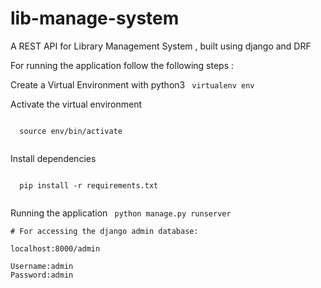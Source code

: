 # lib-manage-system
A REST API for Library Management System  , built using django and DRF

For running the application follow the following steps :

Create a Virtual Environment with python3
<code>
  virtualenv env
 </code>
 
 
 Activate the virtual environment
 
 <code>
  source env/bin/activate
  </code>
  
  
  Install dependencies
  
  <code>
  pip install -r requirements.txt
  </code>
  
  Running the application
  <code>
 python manage.py runserver
 </code>
    
    # For accessing the django admin database:
    
    localhost:8000/admin
    
    Username:admin
    Password:admin
